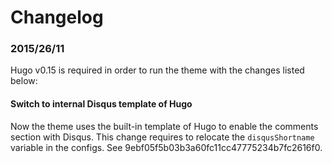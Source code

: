 # Changelog

### 2015/26/11

Hugo v0.15 is required in order to run the theme with the changes listed below:

#### Switch to internal Disqus template of Hugo

Now the theme uses the built-in template of Hugo to enable the comments section with Disqus. This change requires to relocate the `disqusShortname` variable in the configs. See 9ebf05f5b03b3a60fc11cc47775234b7fc2616f0.